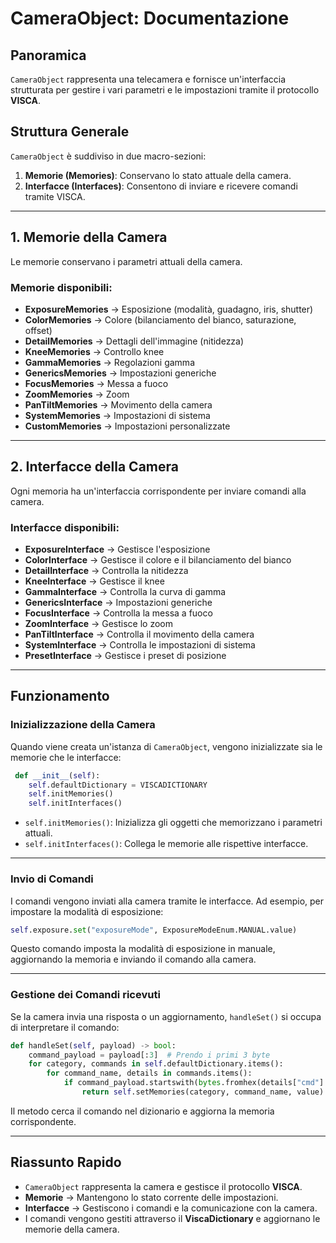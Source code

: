 # CameraObject: Documentazione

## Panoramica
`CameraObject` rappresenta una telecamera e fornisce un'interfaccia strutturata per gestire i vari parametri e le impostazioni tramite il protocollo **VISCA**.

## Struttura Generale
`CameraObject` è suddiviso in due macro-sezioni:
1. **Memorie (Memories)**: Conservano lo stato attuale della camera.
2. **Interfacce (Interfaces)**: Consentono di inviare e ricevere comandi tramite VISCA.

---

## 1. Memorie della Camera
Le memorie conservano i parametri attuali della camera.

### **Memorie disponibili:**
- **ExposureMemories** → Esposizione (modalità, guadagno, iris, shutter)
- **ColorMemories** → Colore (bilanciamento del bianco, saturazione, offset)
- **DetailMemories** → Dettagli dell'immagine (nitidezza)
- **KneeMemories** → Controllo knee
- **GammaMemories** → Regolazioni gamma
- **GenericsMemories** → Impostazioni generiche
- **FocusMemories** → Messa a fuoco
- **ZoomMemories** → Zoom
- **PanTiltMemories** → Movimento della camera
- **SystemMemories** → Impostazioni di sistema
- **CustomMemories** → Impostazioni personalizzate

---

## 2. Interfacce della Camera
Ogni memoria ha un'interfaccia corrispondente per inviare comandi alla camera.

### **Interfacce disponibili:**
- **ExposureInterface** → Gestisce l'esposizione
- **ColorInterface** → Gestisce il colore e il bilanciamento del bianco
- **DetailInterface** → Controlla la nitidezza
- **KneeInterface** → Gestisce il knee
- **GammaInterface** → Controlla la curva di gamma
- **GenericsInterface** → Impostazioni generiche
- **FocusInterface** → Controlla la messa a fuoco
- **ZoomInterface** → Gestisce lo zoom
- **PanTiltInterface** → Controlla il movimento della camera
- **SystemInterface** → Controlla le impostazioni di sistema
- **PresetInterface** → Gestisce i preset di posizione

---

## Funzionamento

### **Inizializzazione della Camera**
Quando viene creata un'istanza di `CameraObject`, vengono inizializzate sia le memorie che le interfacce:

```python
 def __init__(self):
    self.defaultDictionary = VISCADICTIONARY
    self.initMemories()
    self.initInterfaces()
```
- `self.initMemories()`: Inizializza gli oggetti che memorizzano i parametri attuali.
- `self.initInterfaces()`: Collega le memorie alle rispettive interfacce.

---

### **Invio di Comandi**
I comandi vengono inviati alla camera tramite le interfacce. Ad esempio, per impostare la modalità di esposizione:

```python
self.exposure.set("exposureMode", ExposureModeEnum.MANUAL.value)
```
Questo comando imposta la modalità di esposizione in manuale, aggiornando la memoria e inviando il comando alla camera.

---

### **Gestione dei Comandi ricevuti**
Se la camera invia una risposta o un aggiornamento, `handleSet()` si occupa di interpretare il comando:

```python
def handleSet(self, payload) -> bool:
    command_payload = payload[:3]  # Prendo i primi 3 byte
    for category, commands in self.defaultDictionary.items():
        for command_name, details in commands.items():
            if command_payload.startswith(bytes.fromhex(details["cmd"].split("pp")[0].replace(" ", ""))):
                return self.setMemories(category, command_name, value)
```
Il metodo cerca il comando nel dizionario e aggiorna la memoria corrispondente.

---

## **Riassunto Rapido**
- `CameraObject` rappresenta la camera e gestisce il protocollo **VISCA**.
- **Memorie** → Mantengono lo stato corrente delle impostazioni.
- **Interfacce** → Gestiscono i comandi e la comunicazione con la camera.
- I comandi vengono gestiti attraverso il **ViscaDictionary** e aggiornano le memorie della camera.

